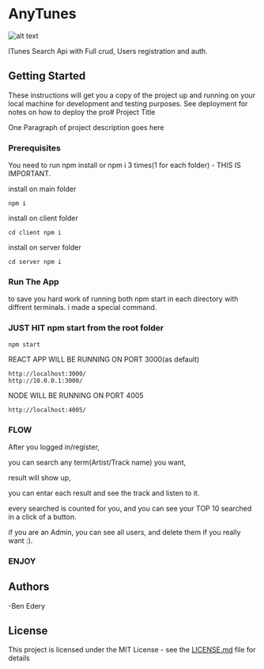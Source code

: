# AnyTunes

![alt text](https://i.ibb.co/bgNSfsw/2019-10-27-3-49-30.png)

ITunes Search Api with Full crud, Users
registration and auth.

## Getting Started

These instructions will get you a copy of the project up and running on your local machine for development and testing purposes. See deployment for notes on how to deploy the pro# Project Title

One Paragraph of project description goes here

### Prerequisites

You need to run npm install or npm i
3 times(1 for each folder) - THIS IS IMPORTANT.

install on main folder

```
npm i
```

install on client folder

```
cd client npm i
```

install on server folder

```
cd server npm i
```

### Run The App

to save you hard work of running both npm start in each directory with diffrent terminals.
i made a special command.

### JUST HIT npm start from the root folder

```
npm start
```

REACT APP WILL BE RUNNING ON PORT 3000(as default)

```
http://localhost:3000/
http://10.0.0.1:3000/
```

NODE WILL BE RUNNING ON PORT 4005

```
http://localhost:4005/
```

### FLOW

After you logged in/register,

you can search any term(Artist/Track name) you want,

result will show up,

you can entar each result and see the track
and listen to it.

every searched is counted for you,
and you can see your TOP 10 searched in a click
of a button.

if you are an Admin,
you can see all users, and delete them
if you really want :).

### ENJOY

## Authors

-Ben Edery

## License

This project is licensed under the MIT License - see the [LICENSE.md](LICENSE.md) file for details
